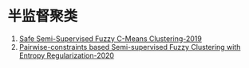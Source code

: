 # 半监督聚类

1. [Safe Semi-Supervised Fuzzy C-Means Clustering-2019](https://ieeexplore.ieee.org/stamp/stamp.jsp?tp=&arnumber=8764532)
2. [Pairwise-constraints based Semi-supervised Fuzzy Clustering with Entropy Regularization-2020](https://ieeexplore.ieee.org/document/9131336)